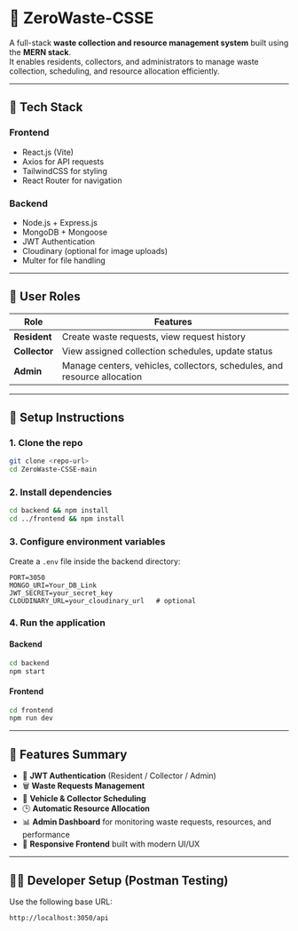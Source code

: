 # 🌿 ZeroWaste-CSSE

A full-stack **waste collection and resource management system** built using the **MERN stack**.  
It enables residents, collectors, and administrators to manage waste collection, scheduling, and resource allocation efficiently.

---

## 🧱 Tech Stack

### Frontend
- React.js (Vite)
- Axios for API requests
- TailwindCSS for styling
- React Router for navigation

### Backend
- Node.js + Express.js
- MongoDB + Mongoose
- JWT Authentication
- Cloudinary (optional for image uploads)
- Multer for file handling

---

## 👥 User Roles

| Role | Features |
|------|-----------|
| **Resident** | Create waste requests, view request history |
| **Collector** | View assigned collection schedules, update status |
| **Admin** | Manage centers, vehicles, collectors, schedules, and resource allocation |

---


## 🚀 Setup Instructions

### 1. Clone the repo
```bash
git clone <repo-url>
cd ZeroWaste-CSSE-main
```

### 2. Install dependencies
```bash
cd backend && npm install
cd ../frontend && npm install
```

### 3. Configure environment variables
Create a `.env` file inside the backend directory:

```
PORT=3050
MONGO_URI=Your_DB_Link
JWT_SECRET=your_secret_key
CLOUDINARY_URL=your_cloudinary_url   # optional
```

### 4. Run the application
#### Backend
```bash
cd backend
npm start
```
#### Frontend
```bash
cd frontend
npm run dev
```

---



## 🧠 Features Summary
- 🔐 **JWT Authentication** (Resident / Collector / Admin)
- 🗑️ **Waste Requests Management**
- 🚛 **Vehicle & Collector Scheduling**
- 🕒 **Automatic Resource Allocation**
- 📊 **Admin Dashboard** for monitoring waste requests, resources, and performance
- 📱 **Responsive Frontend** built with modern UI/UX

---

## 👨‍💻 Developer Setup (Postman Testing)
Use the following base URL:
```
http://localhost:3050/api
```


